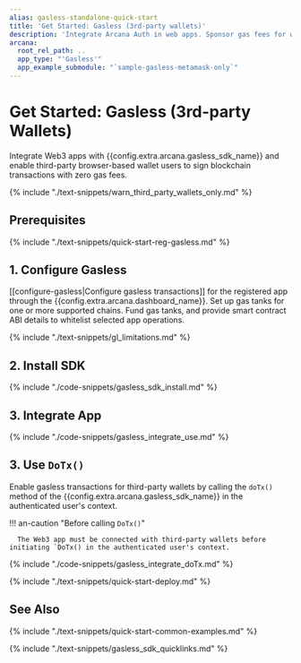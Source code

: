 ```yaml
---
alias: gasless-standalone-quick-start
title: 'Get Started: Gasless (3rd-party wallets)'
description: 'Integrate Arcana Auth in web apps. Sponsor gas fees for whitelisted app operations. Onboard users via social login and use third-party wallets. Enable gasless transactions with zero gas fees for users.'
arcana:
  root_rel_path: ..
  app_type: "'Gasless'"
  app_example_submodule: "`sample-gasless-metamask-only`"
---
```


# Get Started: Gasless (3rd-party Wallets)

Integrate Web3 apps with {{config.extra.arcana.gasless_sdk_name}} and enable third-party browser-based wallet users to sign blockchain transactions with zero gas fees.

{% include "./text-snippets/warn_third_party_wallets_only.md" %}

## Prerequisites

{% include "./text-snippets/quick-start-reg-gasless.md" %}

## 1. Configure Gasless

[[configure-gasless|Configure gasless transactions]] for the registered app through the {{config.extra.arcana.dashboard_name}}. Set up gas tanks for one or more supported chains. Fund gas tanks, and provide smart contract ABI details to whitelist selected app operations.

{% include "./text-snippets/gl_limitations.md" %}

## 2. Install SDK

{% include "./code-snippets/gasless_sdk_install.md" %}

## 3. Integrate App

{% include "./code-snippets/gasless_integrate_use.md" %}

## 3. Use `DoTx()`

Enable gasless transactions for third-party wallets by calling the `doTx()` method of the {{config.extra.arcana.gasless_sdk_name}} in the authenticated user's context. 

!!! an-caution "Before calling `DoTx()`"

      The Web3 app must be connected with third-party wallets before initiating `DoTx() in the authenticated user's context.

{% include "./code-snippets/gasless_integrate_doTx.md" %}

{% include "./text-snippets/quick-start-deploy.md" %}

## See Also

{% include "./text-snippets/quick-start-common-examples.md" %}

{% include "./text-snippets/gasless_sdk_quicklinks.md" %}